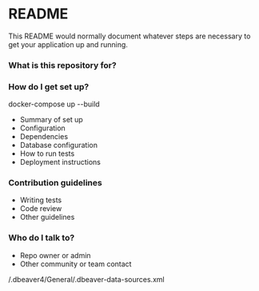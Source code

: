 # README #

This README would normally document whatever steps are necessary to get your application up and running.

### What is this repository for? ###


### How do I get set up? ###
docker-compose up --build
* Summary of set up
* Configuration
* Dependencies
* Database configuration
* How to run tests
* Deployment instructions

### Contribution guidelines ###

* Writing tests
* Code review
* Other guidelines

### Who do I talk to? ###

* Repo owner or admin
* Other community or team contact

/.dbeaver4/General/.dbeaver-data-sources.xml
